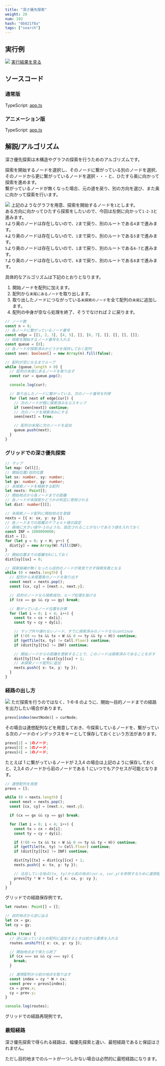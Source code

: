 ```yaml
---
title: "深さ優先探索"
weight: 20
num: 192
hash: "0b021f8a"
tags: ["search"]
---
```


## 実行例

![](./static/images/0b021f8a/0.png)
[実行結果を見る](./static/play/0b021f8a/index.html)

## ソースコード

### 通常版

TypeScript: [app.ts](./static/code/0b021f8a/0/app.ts)

### アニメーション版

TypeScript: [app.ts](./static/code/0b021f8a/1/app.ts)

## 解説/アルゴリズム

深さ優先探索は木構造やグラフの探索を行うためのアルゴリズムです。

探索を開始するノードを選択し、そのノードに繋がっている別のノードを選択、そのノードから更に繋がっているノードを選択・・・と、ひたすら奥に向かって探索を進めます。  
繋がっているノードが無くなった場合、元の道を戻り、別の方向を選び、また奥に向かって探索を行います。

![](./static/images/0b021f8a/1.png)
上記のようなグラフを用意、探索を開始するノードを`1`とします。  
ある方向に向かってひたすら探索をしたいので、今回は左側に向かって`1-2-3`と進みます。  
`3`より奥のノードは存在しないので、`2`まで戻り、別のルートである`4`まで進みます。  
`4`より奥のノードは存在しないので、`1`まで戻り、別のルートである`5`まで進みます。  
`5`より奥のノードは存在しないので、`1`まで戻り、別のルートである`6-7`と進みます。  
`7`より奥のノードは存在しないので、`6`まで戻り、別のルートである`8`まで進みます。

具体的なアルゴリズムは下記のとおりとなります。

1. 開始ノードを配列に加えます。
1. 配列から`末尾にあるノード`を取り出します。
1. 取り出したノードにつながっている`未探索のノード`を全て配列の`末尾`に追加します。
1. 配列の中身が空なら処理を終了、そうでなければ 2 に戻ります。

```typescript
// ノード数
const n = 8;
// 各ノードに繋がっているノード番号
const edge = [[1, 2, 3], [4, 5], [], [6, 7], [], [], [], []];
// 探索を開始するノード番号を入れる
const queue = [0];
// 各ノードが探索済みかどうかを保持しておく配列
const seen: boolean[] = new Array(n).fill(false);

// 配列が空になるまでループ
while (queue.length > 0) {
  // 配列の末尾にあるノードを取り出す
  const cur = queue.pop();

  console.log(cur);

  // 取り出したノードに繋がっている、次のノード番号を列挙
  for (let next of edge[cur]) {
    // 次のノードが既に探索済みならスキップ
    if (seen[next]) continue;
    // 次のノードを探索済みにする
    seen[next] = true;

    // 配列の末尾に次のノードを追加
    queue.push(next);
  }
}
```

### グリッドでの深さ優先探索

```typescript
// マップ
let map: Cell[];
// 開始位置/目的位置
let sx: number, sy: number;
let gx: number, gy: number;
// 未探索ノードを格納する配列
let nexts: Point[];
// 開始地点から各ノードまでの距離
// 各ノードが未探索かどうかの判定に使用される
let dist: number[][];

// 未探索ノード配列に開始地点を登録
nexts = [{ x: sx, y: sy }];
// 各ノードまでの距離のデフォルト値の設定
// 極端に大きい値や-1のような、設定されることがないであろう値を入れておく
const INF = 1000000000;
dist = [];
for (let y = 0; y < H; y++) {
  dist[y] = new Array(W).fill(INF);
}
// 開始位置までの距離を0にしておく
dist[sy][sx] = 0;

// 探索候補が無くなったら目的のノードが発見できず探索失敗となる
while (0 < nexts.length) {
  // 配列から末尾要素のノードを取り出す
  const next = nexts.pop();
  const [cx, cy] = [next.x, next.y];

  // 目的のノードなら探索成功。ループ処理を抜ける
  if (cx == gx && cy == gy) break;

  // 繋がっているノード位置を計算
  for (let i = 0; i < 4; i++) {
    const tx = cx + dx[i];
    const ty = cy + dy[i];

    // マップ外や通れないノード、すでに探索済みのノードならcontinue
    if (!(0 <= tx && tx < W && 0 <= ty && ty < H)) continue;
    if (getTile(tx, ty) != Cell.Floor) continue;
    if (dist[ty][tx] != INF) continue;

    // 開始ノードからの距離を更新することで、このノードは探索済みであることを示す
    dist[ty][tx] = dist[cy][cx] + 1;
    // 未探索ノード配列に追加
    nexts.push({ x: tx, y: ty });
  }
}
```

### 経路の出し方

![](./static/images/0b021f8a/1.png)
ただ探索を行うのではなく、1-6-8 のように、開始～目的ノードまでの経路を出力したい場合があります。

```typescript
prevs[index(nextNode)] = curNode;
```

その場合は連想配列などを用意しておき、今探索しているノードを、繋がっている次のノードのインデックスをキーとして保存しておくという方法があります。

```typescript
prevs[2] = 1のノード;
prevs[3] = 1のノード;
prevs[4] = 1のノード;
```

たとえば 1 に繋がっているノードが 2,3,4 の場合は上記のように保存しておくと、2,3,4 のノードから前のノードである 1 にいつでもアクセスが可能となります。

```typescript
// 連想配列を用意
prevs = [];

while (0 < nexts.length) {
  const next = nexts.pop();
  const [cx, cy] = [next.x, next.y];

  if (cx == gx && cy == gy) break;

  for (let i = 0; i < 4; i++) {
    const tx = cx + dx[i];
    const ty = cy + dy[i];

    if (!(0 <= tx && tx < W && 0 <= ty && ty < H)) continue;
    if (getTile(tx, ty) != Cell.Floor) continue;
    if (dist[ty][tx] != INF) continue;

    dist[ty][tx] = dist[cy][cx] + 1;
    nexts.push({ x: tx, y: ty });

    // 注目している地点(tx, ty)から前の地点(cur.x, cur.y)を参照するために連想配列に保存する
    prevs[ty * W + tx] = { x: cx, y: cy };
  }
}
```

グリッドでの経路保存例です。

```typescript
let routes: Point[] = [];

// 目的地点から逆に辿る
let cx = gx;
let cy = gy;

while (true) {
  // 逆に辿っているため配列に追加するときは前から要素を入れる
  routes.unshift({ x: cx, y: cy });

  // 開始地点まで来たら終了
  if (cx === sx && cy === sy) {
    break;
  }

  // 連想配列から前の地点を取り出す
  const index = cy * W + cx;
  const prev = prevs[index];
  cx = prev.x;
  cy = prev.y;
}

console.log(routes);
```

グリッドでの経路再現例です。

### 最短経路

深さ優先探索で得られる経路は、幅優先探索と違い、最短経路であると保証はされません。

ただし目的地までのルートが一つしかない場合は必然的に最短経路になります。
